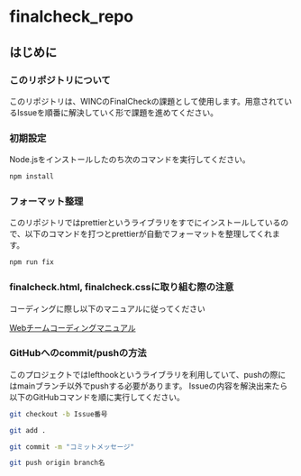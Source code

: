 ﻿# finalcheck_repo
## はじめに
### このリポジトリについて
このリポジトリは、WINCのFinalCheckの課題として使用します。用意されているIssueを順番に解決していく形で課題を進めてください。
### 初期設定
Node.jsをインストールしたのち次のコマンドを実行してください。
```bash
npm install
```
### フォーマット整理
このリポジトリではprettierというライブラリをすでにインストールしているので、以下のコマンドを打つとprettierが自動でフォーマットを整理してくれます。
```bash
npm run fix
```
### finalcheck.html, finalcheck.cssに取り組む際の注意
コーディングに際し以下のマニュアルに従ってください

[Webチームコーディングマニュアル](https://www.notion.so/Web-HTML-CSS-4cbfbb521256476b80e6aea309cb4920)
### GitHubへのcommit/pushの方法
このプロジェクトではlefthookというライブラリを利用していて、pushの際にはmainブランチ以外でpushする必要があります。
Issueの内容を解決出来たら以下のGitHubコマンドを順に実行してください。
```bash
git checkout -b Issue番号
```

```bash
git add .
```

```bash
git commit -m "コミットメッセージ"
```

```bash
git push origin branch名
```
